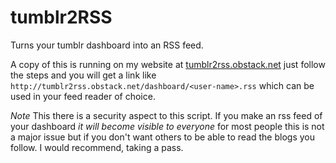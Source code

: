 tumblr2RSS
==========

Turns your tumblr dashboard into an RSS feed.

A copy of this is running on my website at 
[tumblr2rss.obstack.net](http://tumblr2rss.obstack.net)
just follow the steps and you will get a link like 
`http://tumblr2rss.obstack.net/dashboard/<user-name>.rss`
which can be used in your feed reader of choice.

*Note* This there is a security aspect to this script. If you make an rss feed
of your dashboard *it will become visible to everyone* for most people this is not
a major issue but if you don't want others to be able to read the blogs you follow.
I would recommend, taking a pass.
